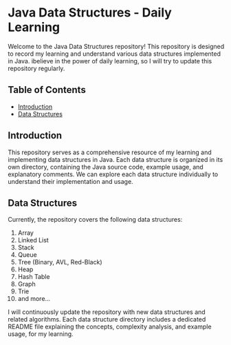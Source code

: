 # Java Data Structures - Daily Learning

Welcome to the Java Data Structures repository! This repository is designed to record my learning and understand various data structures implemented in Java. ibelieve in the power of daily learning, so I will try to  update this repository regularly.

## Table of Contents

- [Introduction](#introduction)
- [Data Structures](#data-structures)

## Introduction

This repository serves as a comprehensive resource of my  learning and implementing data structures in Java. Each data structure is organized in its own directory, containing the Java source code, example usage, and explanatory comments. We can explore each data structure individually to understand their implementation and usage.

## Data Structures

Currently, the repository covers the following data structures:

1. Array
2. Linked List
3. Stack
4. Queue
5. Tree (Binary, AVL, Red-Black)
6. Heap
7. Hash Table
8. Graph
9. Trie
10. and more...

I will continuously update the repository with new data structures and related algorithms. Each data structure directory includes a dedicated README file explaining the concepts, complexity analysis, and example usage, for my learning. 
